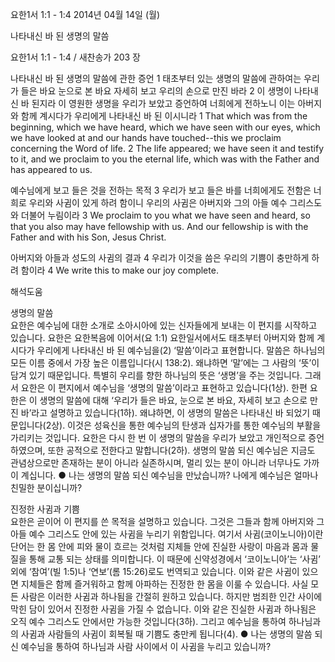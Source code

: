 요한1서 1:1 - 1:4 
2014년 04월 14일 (월)

나타내신 바 된 생명의 말씀



요한1서 1:1 - 1:4 / 새찬송가 203 장


나타내신 바 된 생명의 말씀에 관한 증언
1 태초부터 있는 생명의 말씀에 관하여는 우리가 들은 바요 눈으로 본 바요 자세히 보고 우리의 손으로 만진 바라 2 이 생명이 나타내신 바 된지라 이 영원한 생명을 우리가 보았고 증언하여 너희에게 전하노니 이는 아버지와 함께 계시다가 우리에게 나타내신 바 된 이시니라
1 That which was from the beginning, which we have heard, which we have seen with our eyes, which we have looked at and our hands have touched--this we proclaim concerning the Word of life. 2 The life appeared; we have seen it and testify to it, and we proclaim to you the eternal life, which was with the Father and has appeared to us.  

예수님에게 보고 들은 것을 전하는 목적
3 우리가 보고 들은 바를 너희에게도 전함은 너희로 우리와 사귐이 있게 하려 함이니 우리의 사귐은 아버지와 그의 아들 예수 그리스도와 더불어 누림이라 
3 We proclaim to you what we have seen and heard, so that you also may have fellowship with us. And our fellowship is with the Father and with his Son, Jesus Christ.  

아버지와 아들과 성도의 사귐의 결과 
4 우리가 이것을 씀은 우리의 기쁨이 충만하게 하려 함이라
4 We write this to make our joy complete.

해석도움





생명의 말씀  
요한은 예수님에 대한 소개로 소아시아에 있는 신자들에게 보내는 이 편지를 시작하고 있습니다. 요한은 요한복음에 이어서(요 1:1) 요한일서에서도 태초부터 아버지와 함께 계시다가 우리에게 나타내신 바 된 예수님을(2) ‘말씀’이라고 표현합니다. 말씀은 하나님의 모든 이름 중에서 가장 높은 이름입니다(시 138:2). 왜냐하면 ‘말’에는 그 사람의 ‘뜻’이 담겨 있기 때문입니다. 특별히 우리를 향한 하나님의 뜻은 ‘생명’을 주는 것입니다. 그래서 요한은 이 편지에서 예수님을 ‘생명의 말씀’이라고 표현하고 있습니다(1상). 한편 요한은 이 생명의 말씀에 대해 ‘우리가 들은 바요, 눈으로 본 바요, 자세히 보고 손으로 만진 바’라고 설명하고 있습니다(1하). 왜냐하면, 이 생명의 말씀은 나타내신 바 되었기 때문입니다(2상). 이것은 성육신을 통한 예수님의 탄생과 십자가를 통한 예수님의 부활을 가리키는 것입니다. 요한은 다시 한 번 이 생명의 말씀을 우리가 보았고 개인적으로 증언하였으며, 또한 공적으로 전한다고 말합니다(2하). 생명의 말씀 되신 예수님은 지금도 관념상으로만 존재하는 분이 아니라 실존하시며, 멀리 있는 분이 아니라 너무나도 가까이 계십니다. 
● 나는 생명의 말씀 되신 예수님을 만났습니까? 나에게 예수님은 얼마나 친밀한 분이십니까?  

진정한 사귐과 기쁨  
요한은 곧이어 이 편지를 쓴 목적을 설명하고 있습니다. 그것은 그들과 함께 아버지와 그 아들 예수 그리스도 안에 있는 사귐을 누리기 위함입니다. 여기서 사귐(코이노니아)이란 단어는 한 몸 안에 피와 물이 흐르는 것처럼 지체들 안에 진실한 사랑이 마음과 몸과 물질을 통해 교통 되는 상태를 의미합니다. 이 때문에 신약성경에서 ‘코이노니아’는 ‘사귐’ 외에 ‘참여’(빌 1:5)나 ‘연보’(롬 15:26)로도 번역되고 있습니다. 이와 같은 사귐이 있으면 지체들은 함께 즐거워하고 함께 아파하는 진정한 한 몸을 이룰 수 있습니다. 사실 모든 사람은 이러한 사귐과 하나됨을 간절히 원하고 있습니다. 하지만 범죄한 인간 사이에 막힌 담이 있어서 진정한 사귐을 가질 수 없습니다. 이와 같은 진실한 사귐과 하나됨은 오직 예수 그리스도 안에서만 가능한 것입니다(3하). 그리고 예수님을 통하여 하나님과의 사귐과 사람들의 사귐이 회복될 때 기쁨도 충만케 됩니다(4). 
● 나는 생명의 말씀 되신 예수님을 통하여 하나님과 사람 사이에서 이 사귐을 누리고 있습니까?